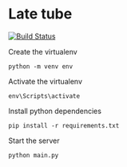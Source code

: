 # Late tube

[![Build Status](https://travis-ci.org/egenerat/late-tube.svg?branch=master)](https://travis-ci.org/egenerat/late-tube)

Create the virtualenv
```
python -m venv env
```

Activate the virtualenv
```
env\Scripts\activate
```

Install python dependencies
```
pip install -r requirements.txt
```

Start the server
```
python main.py
```